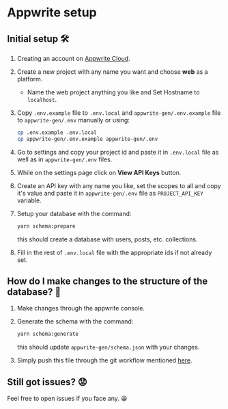 # Appwrite setup

## Initial setup 🛠️

1.  Creating an account on [Appwrite Cloud](https://cloud.appwrite.io/).

2.  Create a new project with any name you want and choose **web** as a platform.

    - Name the web project anything you like and Set Hostname to `localhost`.

3.  Copy `.env.example` file to `.env.local` and `appwrite-gen/.env.example` file to `appwrite-gen/.env` manually or using:

    ```sh
    cp .env.example .env.local
    cp appwrite-gen/.env.example appwrite-gen/.env
    ```

4.  Go to settings and copy your project id and paste it in `.env.local` file as well as in `appwrite-gen/.env` files.

5.  While on the settings page click on **View API Keys** button.

6.  Create an API key with any name you like, set the scopes to all and copy it's value and paste it in `appwrite-gen/.env` file as `PROJECT_API_KEY` variable.

7.  Setup your database with the command:

    ```sh
    yarn schema:prepare
    ```

    this should create a database with users, posts, etc. collections.

8.  Fill in the rest of `.env.local` file with the appropriate ids if not already set.

## How do I make changes to the structure of the database? 🤔

1.  Make changes through the appwrite console.

2.  Generate the schema with the command:

    ```sh
    yarn schema:generate
    ```

    this should update `appwrite-gen/schema.json` with your changes.

3.  Simply push this file through the git workflow mentioned [here](git.md).

## Still got issues? 😟

Feel free to open issues if you face any. 😀
